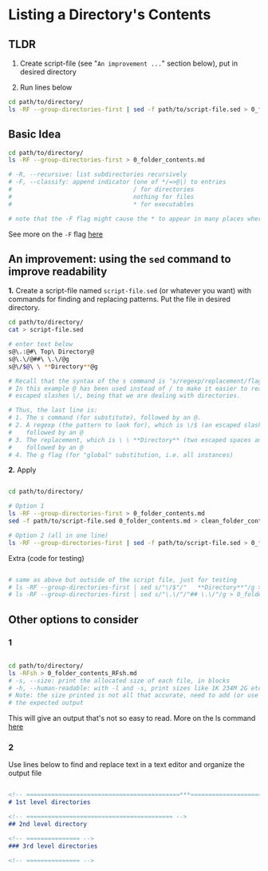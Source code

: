 # Listing a Directory's Contents

## TLDR

1. Create script-file (see "`An improvement ...`" section below), put in desired directory

2. Run lines below

```Bash
cd path/to/directory/
ls -RF --group-directories-first | sed -f path/to/script-file.sed > 0_folder_contents.md
```


<!-- ≈≈≈≈≈≈≈≈≈≈≈≈≈≈≈≈≈≈≈≈≈≈≈≈≈≈≈≈≈≈≈≈≈≈≈≈≈≈≈≈≈≈≈***≈≈≈≈≈≈≈≈≈≈≈≈≈≈≈≈≈≈≈≈≈≈≈≈≈≈≈≈≈≈≈≈≈≈≈≈≈≈≈≈≈≈≈≈≈ -->
## Basic Idea

```Bash
cd path/to/directory/
ls -RF --group-directories-first > 0_folder_contents.md

# -R, --recursive: list subdirectories recursively
# -F, --classify: append indicator (one of */=>@|) to entries
#                                  / for directories
#                                  nothing for files
#                                  * for executables

# note that the -F flag might cause the * to appear in many places where it shouldn't ...

```
See more on the `-F` flag [here][ls-F]

## An improvement: using the `sed` command to improve readability

**1.** Create a script-file named `script-file.sed` (or whatever you want) with commands for finding and
  replacing patterns. Put the file in desired directory.

```Bash
cd path/to/directory/
cat > script-file.sed

# enter text below
s@\.:@#\ Top\ Directory@
s@\.\/@##\ \.\/@g
s@\/$@\ \ **Directory**@g

# Recall that the syntax of the s command is ‘s/regexp/replacement/flags’.
# In this example @ has been used instead of / to make it easier to read, as there were many 
# escaped slashes \/, being that we are dealing with directories.

# Thus, the last line is:
# 1. The s command (for substitute), followed by an @.
# 2. A regexp (the pattern to look for), which is \/$ (an escaped slash at the end of the line),
#    followed by an @
# 3. The replacement, which is \ \ **Directory** (two escaped spaces and the word **Directory**), 
#    followed by an @
# 4. The g flag (for "global" substitution, i.e. all instances)
```

**2.** Apply

```Bash

cd path/to/directory/

# Option 1
ls -RF --group-directories-first > 0_folder_contents.md
sed -f path/to/script-file.sed 0_folder_contents.md > clean_folder_contents.md

# Option 2 (all in one line)
ls -RF --group-directories-first | sed -f path/to/script-file.sed > 0_folder_contents.md

```

Extra (code for testing)

```Bash

# same as above but outside of the script file, just for testing
# ls -RF --group-directories-first | sed s/"\/$"/"   **Directory**"/g > 0_folder_contents.md
# ls -RF --group-directories-first | sed s/"\.\/"/"## \.\/"/g > 0_folder_contents.md

```


<!-- ≈≈≈≈≈≈≈≈≈≈≈≈≈≈≈≈≈≈≈≈≈≈≈≈≈≈≈≈≈≈≈≈≈≈≈≈≈≈≈≈≈≈≈***≈≈≈≈≈≈≈≈≈≈≈≈≈≈≈≈≈≈≈≈≈≈≈≈≈≈≈≈≈≈≈≈≈≈≈≈≈≈≈≈≈≈≈≈≈ -->
## Other options to consider

### 1

```Bash

cd path/to/directory/
ls -RFsh > 0_folder_contents_RFsh.md
# -s, --size: print the allocated size of each file, in blocks
# -h, --human-readable: with -l and -s, print sizes like 1K 234M 2G etc.
# Note: the size printed is not all that accurate, need to add (or use different)) options to get
# the expected output

```

This will give an output that's not so easy to read. More on the ls command [here][ls_command]


### 2

Use lines below to find and replace text in a text editor and organize the output file

```markdown

<!-- ≈≈≈≈≈≈≈≈≈≈≈≈≈≈≈≈≈≈≈≈≈≈≈≈≈≈≈≈≈≈≈≈≈≈≈≈≈≈≈≈≈≈≈***≈≈≈≈≈≈≈≈≈≈≈≈≈≈≈≈≈≈≈≈≈≈≈≈≈≈≈≈≈≈≈≈≈≈≈≈≈≈≈≈≈≈≈≈≈ -->
# 1st level directories

<!-- ≈≈≈≈≈≈≈≈≈≈≈≈≈≈≈≈≈≈≈≈≈≈≈≈≈≈≈≈≈≈≈≈≈≈≈≈≈≈≈≈≈ -->
## 2nd level directory 

<!-- ≈≈≈≈≈≈≈≈≈≈≈≈≈≈≈ -->
### 3rd level directories

<!-- ≈≈≈≈≈≈≈≈≈≈≈≈≈≈≈ -->

```




<!-- ≈≈≈≈≈≈≈≈≈≈≈≈≈≈≈≈≈≈≈≈≈≈≈≈≈≈≈≈≈≈≈≈≈≈≈≈≈≈≈≈≈≈≈***≈≈≈≈≈≈≈≈≈≈≈≈≈≈≈≈≈≈≈≈≈≈≈≈≈≈≈≈≈≈≈≈≈≈≈≈≈≈≈≈≈≈≈≈≈ -->

[ls-F]: https://www.gnu.org/software/coreutils/manual/coreutils.html#index-_002dF-3
[ls_command]: https://www.gnu.org/software/coreutils/manual/html_node/ls-invocation.html
